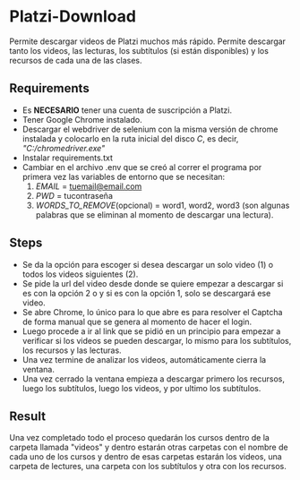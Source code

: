 # Platzi-Download

Permite descargar videos de Platzi muchos más rápido. Permite descargar tanto los videos, las lecturas, los subtítulos (si están disponibles) y los recursos de cada una de las clases. 

## Requirements 
- Es **NECESARIO** tener una cuenta de suscripción a Platzi.
- Tener Google Chrome instalado.
- Descargar el webdriver de selenium con la misma versión de chrome instalada y colocarlo en la ruta inicial del disco *C*, es decir, *"C:/chromedriver.exe"*
- Instalar requirements.txt
- Cambiar en el archivo .env que se creó al correr el programa por primera vez las variables de entorno que se necesitan:
  1. *EMAIL* = tuemail@email.com
  2. *PWD* = tucontraseña
  3. *WORDS_TO_REMOVE*(opcional) = word1, word2, word3 (son algunas palabras que se eliminan al momento de descargar una lectura).

## Steps
- Se da la opción para escoger si desea descargar un solo video (1) o todos los videos siguientes (2).
- Se pide la url del video desde donde se quiere empezar a descargar si es con la opción 2 o y si es con la opción 1, solo se descargará ese video.
- Se abre Chrome, lo único para lo que abre es para resolver el Captcha de forma manual que se genera al momento de hacer el login.
- Luego procede a ir al link que se pidió en un principio para empezar a verificar si los videos se pueden descargar, lo mismo para los subtítulos, los recursos y las lecturas.
- Una vez termine de analizar los videos, automáticamente cierra la ventana.
- Una vez cerrado la ventana empieza a descargar primero los recursos, luego los subtítulos, luego los videos, y por ultimo los subtítulos.


## Result

Una vez completado todo el proceso quedarán los cursos dentro de la carpeta llamada "videos" y dentro estarán otras carpetas 
con el nombre de cada uno de los cursos y dentro de esas carpetas estarán los videos, una carpeta de lectures, una carpeta con los subtítulos y otra con los recursos.



